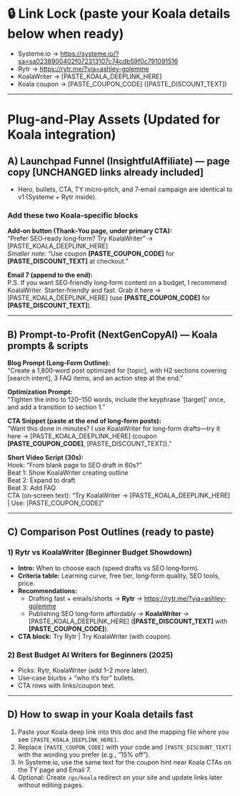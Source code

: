 
# 🔒 Link Lock (paste your Koala details below when ready)
- Systeme.io → https://systeme.io/?sa=sa0238900402f072313107c74cdb59f0c791091516
- Rytr → https://rytr.me/?via=ashley-golemme
- KoalaWriter → [PASTE_KOALA_DEEPLINK_HERE]
- Koala coupon → [PASTE_COUPON_CODE] ([PASTE_DISCOUNT_TEXT])

---

# Plug‑and‑Play Assets (Updated for Koala integration)

## A) Launchpad Funnel (InsightfulAffiliate) — page copy [UNCHANGED links already included]
- Hero, bullets, CTA, TY micro‑pitch, and 7‑email campaign are identical to v1 (Systeme + Rytr inside).

### Add these two Koala‑specific blocks

**Add‑on button (Thank‑You page, under primary CTA):**  
“Prefer SEO‑ready long‑form? Try KoalaWriter” → [PASTE_KOALA_DEEPLINK_HERE]  
_Smaller note:_ “Use coupon **[PASTE_COUPON_CODE]** for **[PASTE_DISCOUNT_TEXT]** at checkout.”

**Email 7 (append to the end):**  
P.S. If you want SEO‑friendly long‑form content on a budget, I recommend KoalaWriter. Starter‑friendly and fast. Grab it here → [PASTE_KOALA_DEEPLINK_HERE] (use **[PASTE_COUPON_CODE]** for **[PASTE_DISCOUNT_TEXT]**).

---

## B) Prompt‑to‑Profit (NextGenCopyAI) — Koala prompts & scripts

**Blog Prompt (Long‑Form Outline):**  
“Create a 1,800‑word post optimized for [topic], with H2 sections covering [search intent], 3 FAQ items, and an action step at the end.”

**Optimization Prompt:**  
“Tighten the intro to 120–150 words, include the keyphrase ‘[target]’ once, and add a transition to section 1.”

**CTA Snippet (paste at the end of long‑form posts):**  
“Want this done in minutes? I use KoalaWriter for long‑form drafts—try it here → [PASTE_KOALA_DEEPLINK_HERE] (coupon **[PASTE_COUPON_CODE]**, [PASTE_DISCOUNT_TEXT]).”

**Short Video Script (30s):**  
Hook: “From blank page to SEO draft in 60s?”  
Beat 1: Show KoalaWriter creating outline  
Beat 2: Expand to draft  
Beat 3: Add FAQ  
CTA (on‑screen text): “Try KoalaWriter → [PASTE_KOALA_DEEPLINK_HERE] | Use: [PASTE_COUPON_CODE]”

---

## C) Comparison Post Outlines (ready to paste)

### 1) Rytr vs KoalaWriter (Beginner Budget Showdown)
- **Intro:** When to choose each (speed drafts vs SEO long‑form).  
- **Criteria table:** Learning curve, free tier, long‑form quality, SEO tools, price.  
- **Recommendations:**  
  - Drafting fast + emails/shorts → **Rytr** → https://rytr.me/?via=ashley-golemme  
  - Publishing SEO long‑form affordably → **KoalaWriter** → [PASTE_KOALA_DEEPLINK_HERE] (**[PASTE_DISCOUNT_TEXT]** with **[PASTE_COUPON_CODE]**).  
- **CTA block:** Try Rytr | Try KoalaWriter (with coupon).

### 2) Best Budget AI Writers for Beginners (2025)
- Picks: Rytr, KoalaWriter (add 1–2 more later).  
- Use‑case blurbs + “who it’s for” bullets.  
- CTA rows with links/coupon text.

---

## D) How to swap in your Koala details fast
1. Paste your Koala deep link into this doc and the mapping file where you see `[PASTE_KOALA_DEEPLINK_HERE]`.  
2. Replace `[PASTE_COUPON_CODE]` with your code and `[PASTE_DISCOUNT_TEXT]` with the wording you prefer (e.g., “15% off”).  
3. In Systeme.io, use the same text for the coupon hint near Koala CTAs on the TY page and Email 7.  
4. Optional: Create `/go/koala` redirect on your site and update links later without editing pages.

